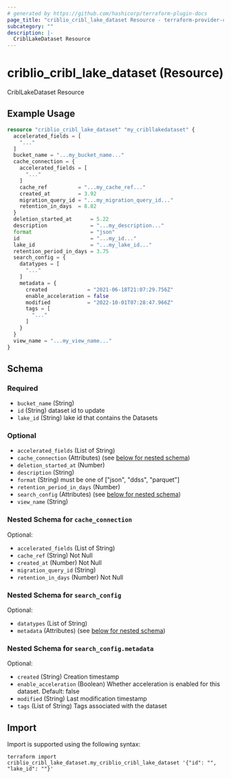 ```yaml
---
# generated by https://github.com/hashicorp/terraform-plugin-docs
page_title: "criblio_cribl_lake_dataset Resource - terraform-provider-criblio"
subcategory: ""
description: |-
  CriblLakeDataset Resource
---
```


# criblio_cribl_lake_dataset (Resource)

CriblLakeDataset Resource

## Example Usage

```terraform
resource "criblio_cribl_lake_dataset" "my_cribllakedataset" {
  accelerated_fields = [
    "..."
  ]
  bucket_name = "...my_bucket_name..."
  cache_connection = {
    accelerated_fields = [
      "..."
    ]
    cache_ref          = "...my_cache_ref..."
    created_at         = 3.92
    migration_query_id = "...my_migration_query_id..."
    retention_in_days  = 8.82
  }
  deletion_started_at      = 5.22
  description              = "...my_description..."
  format                   = "json"
  id                       = "...my_id..."
  lake_id                  = "...my_lake_id..."
  retention_period_in_days = 3.75
  search_config = {
    datatypes = [
      "..."
    ]
    metadata = {
      created             = "2021-06-18T21:07:29.756Z"
      enable_acceleration = false
      modified            = "2022-10-01T07:28:47.966Z"
      tags = [
        "..."
      ]
    }
  }
  view_name = "...my_view_name..."
}
```

<!-- schema generated by tfplugindocs -->
## Schema

### Required

- `bucket_name` (String)
- `id` (String) dataset id to update
- `lake_id` (String) lake id that contains the Datasets

### Optional

- `accelerated_fields` (List of String)
- `cache_connection` (Attributes) (see [below for nested schema](#nestedatt--cache_connection))
- `deletion_started_at` (Number)
- `description` (String)
- `format` (String) must be one of ["json", "ddss", "parquet"]
- `retention_period_in_days` (Number)
- `search_config` (Attributes) (see [below for nested schema](#nestedatt--search_config))
- `view_name` (String)

<a id="nestedatt--cache_connection"></a>
### Nested Schema for `cache_connection`

Optional:

- `accelerated_fields` (List of String)
- `cache_ref` (String) Not Null
- `created_at` (Number) Not Null
- `migration_query_id` (String)
- `retention_in_days` (Number) Not Null


<a id="nestedatt--search_config"></a>
### Nested Schema for `search_config`

Optional:

- `datatypes` (List of String)
- `metadata` (Attributes) (see [below for nested schema](#nestedatt--search_config--metadata))

<a id="nestedatt--search_config--metadata"></a>
### Nested Schema for `search_config.metadata`

Optional:

- `created` (String) Creation timestamp
- `enable_acceleration` (Boolean) Whether acceleration is enabled for this dataset. Default: false
- `modified` (String) Last modification timestamp
- `tags` (List of String) Tags associated with the dataset

## Import

Import is supported using the following syntax:

```shell
terraform import criblio_cribl_lake_dataset.my_criblio_cribl_lake_dataset '{"id": "", "lake_id": ""}'
```

